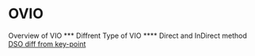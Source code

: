 # OVIO
Overview of VIO
*** Diffrent Type of VIO
**** Direct and InDirect method
[DSO diff from key-point](![image](https://user-images.githubusercontent.com/84713498/178198417-6463558e-dc61-47ef-be29-a576a12cc210.png))
